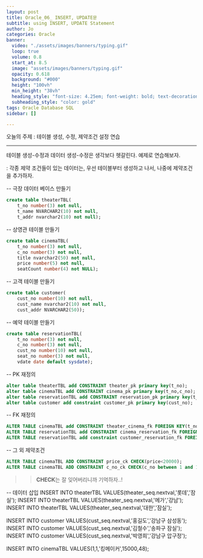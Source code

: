 ```yaml
---
layout: post
title: Oracle_06_ INSERT, UPDATE문
subtitle: using INSERT, UPDATE Statement
author: Jo
categories: Oracle
banner:
  video: "./assets/images/banners/typing.gif"
  loop: true
  volume: 0.8
  start_at: 8.5
  image: "assets/images/banners/typing.gif"
  opacity: 0.618
  background: "#000"
  height: "100vh"
  min_height: "38vh"
  heading_style: "font-size: 4.25em; font-weight: bold; text-decoration: underline"
  subheading_style: "color: gold"
tags: Oracle Database SQL
sidebar: []

---
```


오늘의 주제 :  테이블 생성, 수정, 제약조건 설정 연습<br>
 * * *
 
테이블 생성-수정과 데이터 생성-수정은 생각보다 헷갈린다. 예제로 연습해보자.<br>

: 각종 제약 조건들이 있는 데이터는, 우선 테이블부터 생성하고 나서, 나중에 제약조건을 추가하자.<br>

-- 극장 데이터 베이스 만들기
```sql
create table theaterTBL(
    t_no number(3) not null,
    t_name NVARCHAR2(10) not null,
    t_addr nvarchar2(10) not null);
```
-- 상영관 테이블 만들기
```sql
create table cinemaTBL(
    t_no number(3) not null,
    c_no number(3) not null,
    title nvarchar2(50) not null,
    price number(5) not null,
    seatCount number(4) not NULL);
```
-- 고객 테이블 만들기
```sql
create table customer(
    cust_no number(10) not null,
    cust_name nvarchar2(10) not null,
    cust_addr NVARCHAR2(50));
```

-- 예약 테이블 만들기
```sql
create table reservationTBL(
    t_no number(3) not null,
    c_no number(3) not null,
    cust_no number(10) not null,
    seat_no number(3) not null,
    vdate date default sysdate);
```
-- PK 재정의
```sql
alter table theaterTBL add CONSTRAINT theater_pk primary key(t_no);
alter table cinemaTBL add CONSTRAINT cinema_pk primary key(t_no,c_no);
alter table reservationTBL add CONSTRAINT reservation_pk primary key(t_no,c_no,cust_no);
alter table customer add constraint customer_pk primary key(cust_no);
```
-- FK 재정의
```sql
ALTER TABLE cinemaTBL add CONSTRAINT theater_cinema_fk FOREIGN KEY(t_no) REFERENCES theaterTBL(t_no);
ALTER TABLE reservationTBL add CONSTRAINT cinema_reservation_fk FOREIGN KEY(t_no,c_no) REFERENCES cinemaTBL(c_no);
ALTER TABLE reservationTBL add constraint customer_reservation_fk FOREIGN KEY(cust_no) REFERENCES customer(cust_no);
```
-- 그 외 제약조건
```sql
ALTER TABLE cinemaTBL ADD CONSTRAINT price_ck CHECK(price<20000);
ALTER TABLE cinemaTBL ADD CONSTRAINT c_no_ck CHECK(c_no between 1 and 10);
```
 >> <b>CHECK</b>는 잘 잊어버리니까 기억하자..!




-- 데이터 삽입
INSERT INTO theaterTBL VALUES(theater_seq.nextval,'롯데','잠실');
INSERT INTO theaterTBL VALUES(theater_seq.nextval,'메가','강남');
INSERT INTO theaterTBL VALUES(theater_seq.nextval,'대한','잠실');

INSERT INTO customer VALUES(cust_seq.nextval,'홍길도','강남구 삼성동');
INSERT INTO customer VALUES(cust_seq.nextval,'김철수','송파구 잠실');
INSERT INTO customer VALUES(cust_seq.nextval,'박영희','강남구 압구정');

INSERT INTO cinemaTBL VALUES(1,1,'킹메이커',15000,48);



